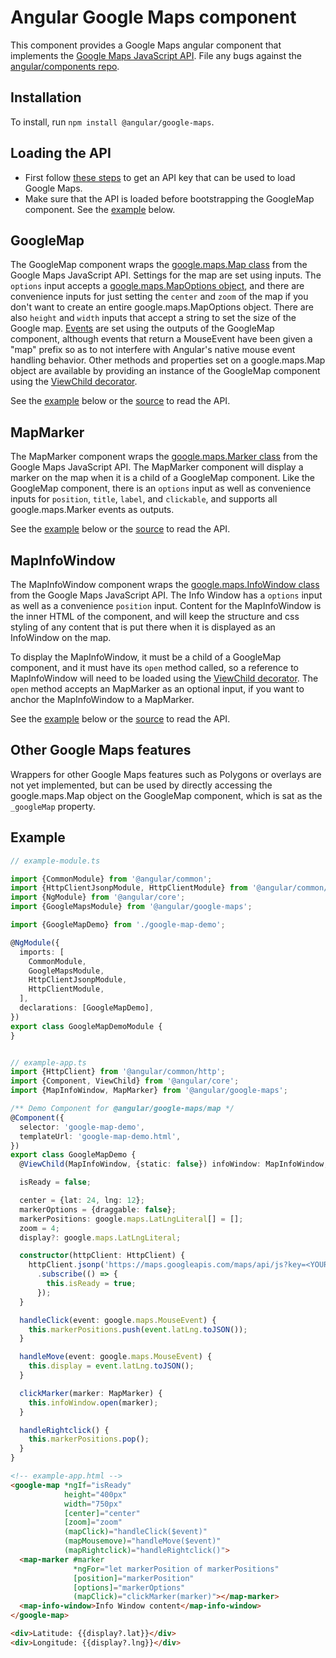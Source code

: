# Angular Google Maps component

This component provides a Google Maps angular component that implements the
[Google Maps JavaScript API](https://developers.google.com/maps/documentation/javascript/tutorial).
File any bugs against the [angular/components repo](https://github.com/angular/components/issues).

## Installation

To install, run `npm install @angular/google-maps`.

## Loading the API

- First follow [these steps](https://developers.google.com/maps/gmp-get-started) to get an API key that can be used to load Google Maps.
- Make sure that the API is loaded before bootstrapping the GoogleMap component. See the [example](#example) below.

## GoogleMap

The GoogleMap component wraps the [google.maps.Map class](https://developers.google.com/maps/documentation/javascript/reference/map) from the Google Maps JavaScript API. Settings for the map are set using inputs. The `options` input accepts a [google.maps.MapOptions object](https://developers.google.com/maps/documentation/javascript/reference/map#MapOptions), and there are convenience inputs for just setting the `center` and `zoom` of the map if you don't want to create an entire google.maps.MapOptions object. There are also `height` and `width` inputs that accept a string to set the size of the Google map. [Events](https://developers.google.com/maps/documentation/javascript/reference/map#Map.bounds_changed) are set using the outputs of the GoogleMap component, although events that return a MouseEvent have been given a "map" prefix so as to not interfere with Angular's native mouse event handling behavior. Other methods and properties set on a google.maps.Map object are available by providing an instance of the GoogleMap component using the [ViewChild decorator](https://angular.io/api/core/ViewChild).

See the [example](#example) below or the [source](./google-map/google-map.ts) to read the API.

## MapMarker

The MapMarker component wraps the [google.maps.Marker class](https://developers.google.com/maps/documentation/javascript/reference/marker#Marker) from the Google Maps JavaScript API. The MapMarker component will display a marker on the map when it is a child of a GoogleMap component. Like the GoogleMap component, there is an `options` input as well as convenience inputs for `position`, `title`, `label`, and `clickable`, and supports all google.maps.Marker events as outputs.

See the [example](#example) below or the [source](./map-marker/map-marker.ts) to read the API.

## MapInfoWindow

The MapInfoWindow component wraps the [google.maps.InfoWindow class](https://developers.google.com/maps/documentation/javascript/reference/info-window#InfoWindow) from the Google Maps JavaScript API. The Info Window has a `options` input as well as a convenience `position` input. Content for the MapInfoWindow is the inner HTML of the component, and will keep the structure and css styling of any content that is put there when it is displayed as an InfoWindow on the map.

To display the MapInfoWindow, it must be a child of a GoogleMap component, and it must have its `open` method called, so a reference to MapInfoWindow will need to be loaded using the [ViewChild decorator](https://angular.io/api/core/ViewChild). The `open` method accepts an MapMarker as an optional input, if you want to anchor the MapInfoWindow to a MapMarker.

See the [example](#example) below or the [source](./map-info-window/map-info-window.ts) to read the API.

## Other Google Maps features

Wrappers for other Google Maps features such as Polygons or overlays are not yet implemented, but can be used by directly accessing the google.maps.Map object on the GoogleMap component, which is sat as the `_googleMap` property.

## Example

```typescript
// example-module.ts

import {CommonModule} from '@angular/common';
import {HttpClientJsonpModule, HttpClientModule} from '@angular/common/http';
import {NgModule} from '@angular/core';
import {GoogleMapsModule} from '@angular/google-maps';

import {GoogleMapDemo} from './google-map-demo';

@NgModule({
  imports: [
    CommonModule,
    GoogleMapsModule,
    HttpClientJsonpModule,
    HttpClientModule,
  ],
  declarations: [GoogleMapDemo],
})
export class GoogleMapDemoModule {
}


// example-app.ts
import {HttpClient} from '@angular/common/http';
import {Component, ViewChild} from '@angular/core';
import {MapInfoWindow, MapMarker} from '@angular/google-maps';

/** Demo Component for @angular/google-maps/map */
@Component({
  selector: 'google-map-demo',
  templateUrl: 'google-map-demo.html',
})
export class GoogleMapDemo {
  @ViewChild(MapInfoWindow, {static: false}) infoWindow: MapInfoWindow;

  isReady = false;

  center = {lat: 24, lng: 12};
  markerOptions = {draggable: false};
  markerPositions: google.maps.LatLngLiteral[] = [];
  zoom = 4;
  display?: google.maps.LatLngLiteral;

  constructor(httpClient: HttpClient) {
    httpClient.jsonp('https://maps.googleapis.com/maps/api/js?key=<YOUR_API_KEY>', 'callback')
      .subscribe(() => {
        this.isReady = true;
      });
  }

  handleClick(event: google.maps.MouseEvent) {
    this.markerPositions.push(event.latLng.toJSON());
  }

  handleMove(event: google.maps.MouseEvent) {
    this.display = event.latLng.toJSON();
  }

  clickMarker(marker: MapMarker) {
    this.infoWindow.open(marker);
  }

  handleRightclick() {
    this.markerPositions.pop();
  }
}
```

```html
<!-- example-app.html -->
<google-map *ngIf="isReady"
            height="400px"
            width="750px"
            [center]="center"
            [zoom]="zoom"
            (mapClick)="handleClick($event)"
            (mapMousemove)="handleMove($event)"
            (mapRightclick)="handleRightclick()">
  <map-marker #marker
              *ngFor="let markerPosition of markerPositions"
              [position]="markerPosition"
              [options]="markerOptions"
              (mapClick)="clickMarker(marker)"></map-marker>
  <map-info-window>Info Window content</map-info-window>
</google-map>

<div>Latitude: {{display?.lat}}</div>
<div>Longitude: {{display?.lng}}</div>
```
